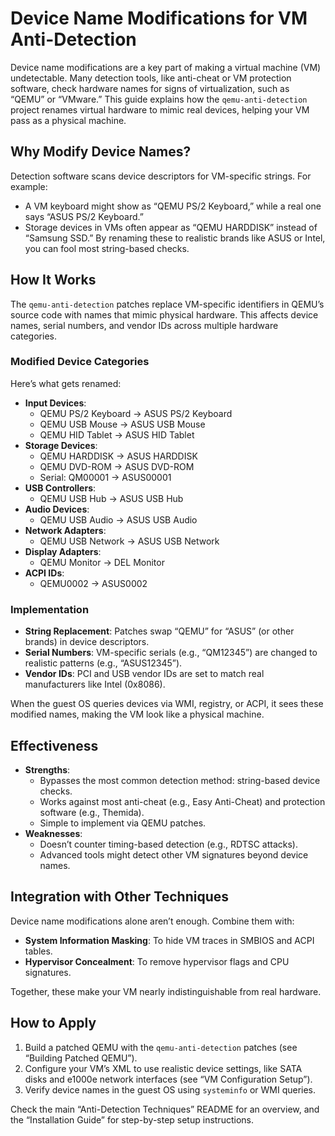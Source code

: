 # Device Name Modifications for VM Anti-Detection

Device name modifications are a key part of making a virtual machine (VM) undetectable. Many detection tools, like anti-cheat or VM protection software, check hardware names for signs of virtualization, such as “QEMU” or “VMware.” This guide explains how the `qemu-anti-detection` project renames virtual hardware to mimic real devices, helping your VM pass as a physical machine.

## Why Modify Device Names?

Detection software scans device descriptors for VM-specific strings. For example:
- A VM keyboard might show as “QEMU PS/2 Keyboard,” while a real one says “ASUS PS/2 Keyboard.”
- Storage devices in VMs often appear as “QEMU HARDDISK” instead of “Samsung SSD.”
By renaming these to realistic brands like ASUS or Intel, you can fool most string-based checks.

## How It Works

The `qemu-anti-detection` patches replace VM-specific identifiers in QEMU’s source code with names that mimic physical hardware. This affects device names, serial numbers, and vendor IDs across multiple hardware categories.

### Modified Device Categories
Here’s what gets renamed:
- **Input Devices**:
  - QEMU PS/2 Keyboard → ASUS PS/2 Keyboard
  - QEMU USB Mouse → ASUS USB Mouse
  - QEMU HID Tablet → ASUS HID Tablet
- **Storage Devices**:
  - QEMU HARDDISK → ASUS HARDDISK
  - QEMU DVD-ROM → ASUS DVD-ROM
  - Serial: QM00001 → ASUS00001
- **USB Controllers**:
  - QEMU USB Hub → ASUS USB Hub
- **Audio Devices**:
  - QEMU USB Audio → ASUS USB Audio
- **Network Adapters**:
  - QEMU USB Network → ASUS USB Network
- **Display Adapters**:
  - QEMU Monitor → DEL Monitor
- **ACPI IDs**:
  - QEMU0002 → ASUS0002

### Implementation
- **String Replacement**: Patches swap “QEMU” for “ASUS” (or other brands) in device descriptors.
- **Serial Numbers**: VM-specific serials (e.g., “QM12345”) are changed to realistic patterns (e.g., “ASUS12345”).
- **Vendor IDs**: PCI and USB vendor IDs are set to match real manufacturers like Intel (0x8086).

When the guest OS queries devices via WMI, registry, or ACPI, it sees these modified names, making the VM look like a physical machine.

## Effectiveness

- **Strengths**:
  - Bypasses the most common detection method: string-based device checks.
  - Works against most anti-cheat (e.g., Easy Anti-Cheat) and protection software (e.g., Themida).
  - Simple to implement via QEMU patches.
- **Weaknesses**:
  - Doesn’t counter timing-based detection (e.g., RDTSC attacks).
  - Advanced tools might detect other VM signatures beyond device names.

## Integration with Other Techniques

Device name modifications alone aren’t enough. Combine them with:
- **System Information Masking**: To hide VM traces in SMBIOS and ACPI tables.
- **Hypervisor Concealment**: To remove hypervisor flags and CPU signatures.

Together, these make your VM nearly indistinguishable from real hardware.

## How to Apply

1. Build a patched QEMU with the `qemu-anti-detection` patches (see “Building Patched QEMU”).
2. Configure your VM’s XML to use realistic device settings, like SATA disks and e1000e network interfaces (see “VM Configuration Setup”).
3. Verify device names in the guest OS using `systeminfo` or WMI queries.

Check the main “Anti-Detection Techniques” README for an overview, and the “Installation Guide” for step-by-step setup instructions.
